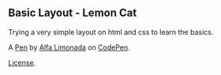 Basic Layout - Lemon Cat
------------------------
Trying a very simple layout on html and css to learn the basics. 

A [Pen](https://codepen.io/Alfalimonada/pen/ayEBNq) by [Alfa Limonada](https://codepen.io/Alfalimonada) on [CodePen](https://codepen.io).

[License](https://codepen.io/Alfalimonada/pen/ayEBNq/license).